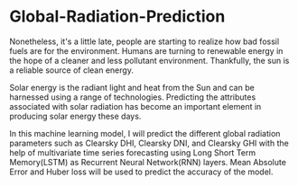 # Global-Radiation-Prediction

Nonetheless, it's a little late, people are starting to realize how bad fossil fuels are for the environment. Humans are turning to renewable energy in the hope of a cleaner and less pollutant environment. Thankfully, the sun is a reliable source of clean energy.

Solar energy is the radiant light and heat from the Sun and can be harnessed using a range of technologies. Predicting the attributes associated with solar radiation has become an important element in producing solar energy these days.

In this machine learning model, I will predict the different global radiation parameters such as Clearsky DHI, Clearsky DNI, and Clearsky GHI with the help of multivariate time series forecasting using Long Short Term Memory(LSTM) as Recurrent Neural Network(RNN) layers. Mean Absolute Error and Huber loss will be used to predict the accuracy of the model.

